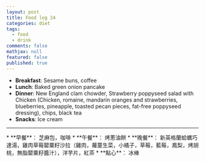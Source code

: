 ```yaml
---
layout: post
title: Food log 24
categories: diet
tags: 
  - food
  - drink
comments: false
mathjax: null
featured: false
published: true
---
```


* **Breakfast**: Sesame buns, coffee
* **Lunch**: Baked green onion pancake
* **Dinner**: New England clam chowder, Strawberry poppyseed salad with Chicken (Chicken, romaine, mandarin oranges and strawberries, blueberries, pineapple, toasted pecan pieces, fat-free poppyseed dressing), chips, black tea
* **Snacks**: Ice cream
<hr>
* **早餐**： 芝麻包，咖啡
* **午餐**： 烤蔥油餅
* **晚餐**： 新英格蘭蛤蠣巧達湯，雞肉草莓罌粟籽沙拉（雞肉，蘿蔓生菜，小橘子，草莓，藍莓，鳳梨，烤胡桃，無脂罌粟籽醬汁），洋芋片，紅茶
* **點心**： 冰棒